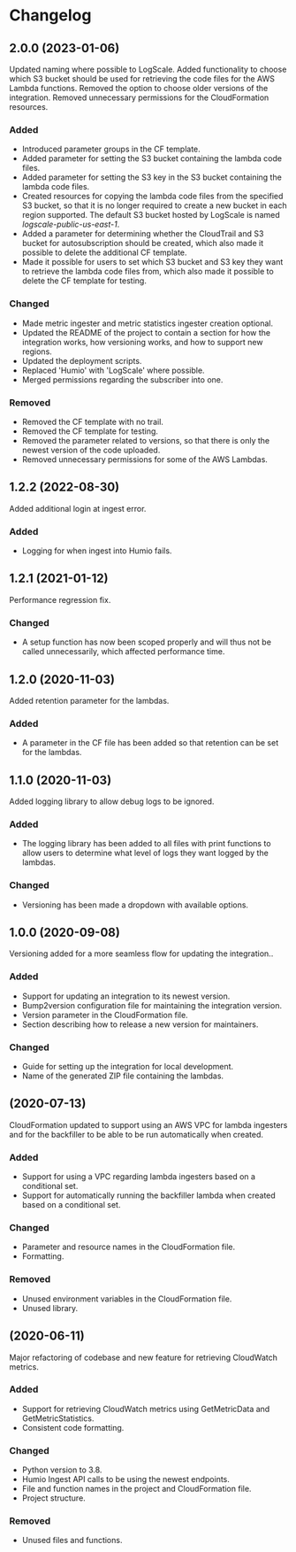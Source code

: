 # Changelog

## 2.0.0 (2023-01-06)
Updated naming where possible to LogScale.
Added functionality to choose which S3 bucket should be used for retrieving the code files for the AWS Lambda functions. 
Removed the option to choose older versions of the integration.
Removed unnecessary permissions for the CloudFormation resources. 

### Added
- Introduced parameter groups in the CF template.
- Added parameter for setting the S3 bucket containing the lambda code files.
- Added parameter for setting the S3 key in the S3 bucket containing the lambda code files.
- Created resources for copying the lambda code files from the specified S3 bucket, so that it is no longer required to create a new bucket in each region supported. The default S3 bucket hosted by LogScale is named _logscale-public-us-east-1_.
- Added a parameter for determining whether the CloudTrail and S3 bucket for autosubscription should be created, which also made it possible to delete the additional CF template.
- Made it possible for users to set which S3 bucket and S3 key they want to retrieve the lambda code files from, which also made it possible to delete the CF template for testing.

### Changed
- Made metric ingester and metric statistics ingester creation optional.
- Updated the README of the project to contain a section for how the integration works, how versioning works, and how to support new regions.
- Updated the deployment scripts. 
- Replaced 'Humio' with 'LogScale' where possible. 
- Merged permissions regarding the subscriber into one.  

### Removed
- Removed the CF template with no trail.
- Removed the CF template for testing.
- Removed the parameter related to versions, so that there is only the newest version of the code uploaded.
- Removed unnecessary permissions for some of the AWS Lambdas. 

## 1.2.2 (2022-08-30)
Added additional login at ingest error.

### Added
- Logging for when ingest into Humio fails.

## 1.2.1 (2021-01-12)
Performance regression fix.

### Changed
- A setup function has now been scoped properly and will thus not be called unnecessarily, which affected performance time.

## 1.2.0 (2020-11-03)
Added retention parameter for the lambdas.

### Added
- A parameter in the CF file has been added so that retention can be set for the lambdas.

## 1.1.0 (2020-11-03)
Added logging library to allow debug logs to be ignored.

### Added
- The logging library has been added to all files with print functions to allow users to determine what level of logs they want logged by the lambdas.

### Changed
- Versioning has been made a dropdown with available options.

## 1.0.0 (2020-09-08)
Versioning added for a more seamless flow for updating the integration..

### Added
- Support for updating an integration to its newest version.
- Bump2version configuration file for maintaining the integration version.
- Version parameter in the CloudFormation file.
- Section describing how to release a new version for maintainers.

### Changed
- Guide for setting up the integration for local development.
- Name of the generated ZIP file containing the lambdas.

## (2020-07-13)
CloudFormation updated to support using an AWS VPC for lambda ingesters and for the backfiller to be able to be run automatically when created.

### Added
- Support for using a VPC regarding lambda ingesters based on a conditional set.
- Support for automatically running the backfiller lambda when created based on a conditional set.

### Changed
- Parameter and resource names in the CloudFormation file.
- Formatting.

### Removed
- Unused environment variables in the CloudFormation file.
- Unused library.

## (2020-06-11)
Major refactoring of codebase and new feature for retrieving CloudWatch metrics.

### Added
- Support for retrieving CloudWatch metrics using GetMetricData and GetMetricStatistics.
- Consistent code formatting.

### Changed
- Python version to 3.8.
- Humio Ingest API calls to be using the newest endpoints.
- File and function names in the project and CloudFormation file.
- Project structure.

### Removed
- Unused files and functions.
